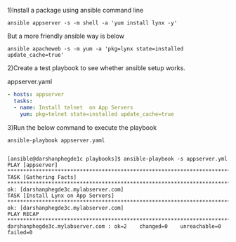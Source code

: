 1)Install a package using ansible command line

```
ansible appserver -s -m shell -a 'yum install lynx -y'
```


But a more friendly ansible way is below

```
ansible apacheweb -s -m yum -a 'pkg=lynx state=installed update_cache=true'
```

2)Create a test playbook to see whether ansible setup works.


appserver.yaml

```yaml
- hosts: appserver
  tasks:
  - name: Install telnet  on App Servers
    yum: pkg=telnet state=installed update_cache=true
```





3)Run the below command to execute the playbook

```
ansible-playbook appserver.yaml
```


```

[ansible@darshanphegde1c playbooks]$ ansible-playbook -s appserver.yml
PLAY [appserver] **********************************************************************************************************************************************
TASK [Gathering Facts] ****************************************************************************************************************************************
ok: [darshanphegde3c.mylabserver.com]
TASK [Install Lynx on App Servers] ****************************************************************************************************************************
ok: [darshanphegde3c.mylabserver.com]
PLAY RECAP ****************************************************************************************************************************************************
darshanphegde3c.mylabserver.com : ok=2    changed=0    unreachable=0    failed=0   

```
